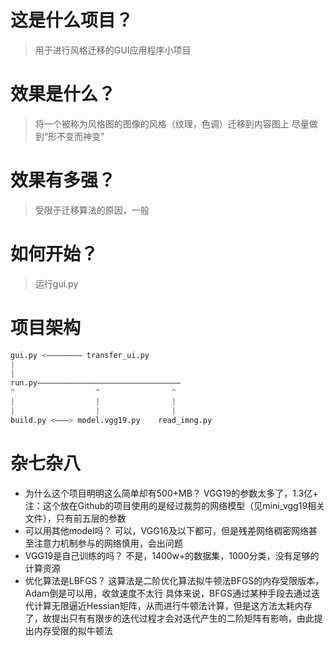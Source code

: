 # 这是什么项目？
>用于进行风格迁移的GUI应用程序小项目

# 效果是什么？
>将一个被称为风格图的图像的风格（纹理，色调）迁移到内容图上
>尽量做到“形不变而神变”

# 效果有多强？
>受限于迁移算法的原因，一般

# 如何开始？
>运行gui.py

# 项目架构
```py
gui.py <———————— transfer_ui.py
|
|
run.py————————————————————————————————
^                  ^                ^
|                  |                |
|                  |                |
build.py <———> model.vgg19.py    read_imng.py
```

# 杂七杂八
+ 为什么这个项目明明这么简单却有500+MB？
	VGG19的参数太多了，1.3亿+
	注：这个放在Github的项目使用的是经过裁剪的网络模型（见mini_vgg19相关文件），只有前五层的参数
+ 可以用其他model吗？
	可以，VGG16及以下都可，但是残差网络稠密网络甚至注意力机制参与的网络慎用，会出问题
+ VGG19是自己训练的吗？
	不是，1400w+的数据集，1000分类，没有足够的计算资源
+ 优化算法是LBFGS？
	这算法是二阶优化算法拟牛顿法BFGS的内存受限版本，Adam倒是可以用，收敛速度不太行
	具体来说，BFGS通过某种手段去通过迭代计算无限逼近Hessian矩阵，从而进行牛顿法计算，但是这方法太耗内存了，故提出只有有限步的迭代过程才会对迭代产生的二阶矩阵有影响，由此提出内存受限的拟牛顿法